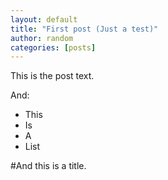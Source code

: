 ```yaml
---
layout: default
title: "First post (Just a test)"
author: random
categories: [posts]
---
```

This is the post text.

And:

- This
- Is
- A
- List


#And this is a title.
